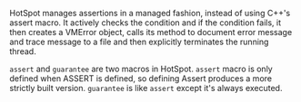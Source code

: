 
HotSpot manages assertions in a managed fashion, instead of using C++'s assert macro. It actively checks the condition
and if the condition fails, it then creates a VMError object, calls its method to document error message and trace
message to a file and then explicitly terminates the running thread.

`assert` and `guarantee` are two macros in HotSpot. `assert` macro is only defined when ASSERT is defined, so defining 
Assert produces a more strictly built version. `guarantee` is like `assert` except it's always executed.